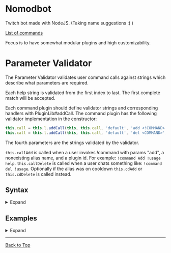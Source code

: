 # Nomodbot
Twitch bot made with NodeJS. (Taking name suggestions :) )

[List of commands](https://github.com/Satsaa/Nomodbot/wiki/Commands)  

Focus is to have somewhat modular plugins and high customizability.

# Parameter Validator
The Parameter Validator validates user command calls against strings which describe what parameters are required.  

Each help string is validated from the first index to last. The first complete match will be accepted.  

Each command plugin should define validator strings and corresponding handlers with PluginLib#addCall. The command plugin has the following validator implementation in the constructor:  
```typescript
this.call = this.l.addCall(this, this.call, 'default', 'add <!COMMAND> <PLUGIN>', this.callAdd, this.cdAdd)
this.call = this.l.addCall(this, this.call, 'default', 'del <COMMAND>', this.callDelete, this.cdDelete)
```
The fourth parameters are the strings validated by the validator.  

`this.callAdd` is called when a user invokes !command with params "add", a nonexisting alias name, and a plugin id.
For example: `!command Add !usage help`.
`this.callDelete` is called when a user chats something like: `!command del !usage`.
Optionally if the alias was on cooldown `this.cdAdd` or `this.cdDelete` is called instead. 

## Syntax

<details><summary>Expand</summary>

### Exact parameter
```
add | del | notcasesensitive | cAseSensitive
```
Accepted when the input is exactly the same (case-sensitive if the parameter name contains uppercase characters).  
Input is converted to lowercase if only lowercase characters were in the parameter  

### Variable parameter
```
<name> | <album> | <anything>
```
Always accepted if something was inputted (handling differs for [advanced types](#advanced-variable-parameter))

### Optional exact parameter
```
[override] | [force] | [CaseSensitive]
```
Accepted when the parameter is not defined or is exactly the same (case-sensitive if parameter name contains uppercase characters)  

### Optional variable parameter
```
[<name>] | [<default>] | [<track_number>]
```
Just like variable parameters but don't need to be defined. Following parameters must also be optional  

### Tuple parameter
```
add|del|edit | <this|that|reg/^thus$/i> | [1|2|3] | case|Sen|sitive
```
Accepted when one of the exact strings is matched. All of the strings are case-sensitive if any of them have an uppercase variable  
Input is converted to lowercase if only lowercase characters were in the tuple parameter  

### Multi-word parameter
```
777... | <message...> | [<reason...>] | <USERS...> | <0-1...> | 0|2...
```
Accepted when each of the upcoming words passes the check. No other parameter can follow  

### Advanced variable parameter
```
<USER> | <COMMAND> | <NUMBER> | <0-100> | <-Infinity-0> | <byte/^[01]{8}$/i>
```

**NUMBER**: Accepted if a valid number (Anything that doesn't convert to NaN with `+str`)  
**WORD**: Accepted if NOT a valid number (Anything that converts to NaN with `+str`)  
**INTEGER**, **INDEX**: Accepted if a valid whole number  
**Range (X-Y)**: Accepts numbers between the lowest inputted number and the highest (inclusive). Negative values are typed like "<-100--90>".  
Accepts whole numbers if none of the numbers had a decimal place, otherwise, fractions are allowed  
**Regexp (name/regex/flags)**: Accepts anything that matches with the regex  


The following parameters are accepted as valid if the parameter is defined but a message is returned if the check is not passed.  

**USER**, **CHANNEL**: Checks for the existence of the inputted user. Input is converted to user ids   
**COMMAND**: Checks that the inputted command exists. Input is converted to lowercase  
**!COMMAND**: Checks that the inputted command DOESN'T exists. Input is converted to lowercase  
**PLUGIN**: Checks that the inputted plugin (by id) exists. Input is converted to lowercase  
**!PLUGIN**: Checks that the inputted plugin (by id) DOESN'T exists. Input is converted to lowercase  

Plural versions are also accepted, INDEX -> INDEXES or USER -> USERS and so on.  

</details>

## Examples

<details><summary>Expand</summary>

Bold parameters are accepted by the validator. Row marked with ✅ is the matched validator string. Some parameters have further checks after this (e.g. "\<USER\>" is accepted for candidate if any string was defined in its place, but the existence of the user is checked aftwerwards).  

Below only the validator string is shown  

Validator strings, like in the quote command plugin:  
```javascript
'add <quote...>'
'del <INDEX>'
'[<INDEX>]'
```
Input: `"add "99 problems but physics aint one" - Albert Einstein, 1923"`  

| add        | 99             | ...            | Candidate |
| ---------- | -------------- | -------------- | :-------: |
| **add**    | **<quote...>** | **<quote...>** |     ✅     |
| del        | **\<INDEX>**   |                |           |
| [\<INDEX>] |                |                |           |

---

### Order matters

```javascript
'<message...>'
'<NUMBER> <message...>',
```
Input: `"999 My cool message"`  

| 999              | My               | ...              | Candidate |
| ---------------- | ---------------- | ---------------- | :-------: |
| **<message...>** | **<message...>** | **<message...>** |     ✅     |
| **\<NUMBER>**    | **<message...>** | **<message...>** |           |

Because of the order that the help strings were inputted, the second one can never be selected.

Now with reverse order of validator strings:

```javascript
'<NUMBER> <message...>'
'<message...>',
```
Input: `"999 My 999th message"`  

| 999              | My               | ...              | Candidate |
| ---------------- | ---------------- | ---------------- | :-------: |
| **\<NUMBER>**    | **<message...>** | **<message...>** |     ✅     |
| **<message...>** | **<message...>** | **<message...>** |           |

Input: `"The defaultly cool message"`  

| 999              | My               | ...              | Candidate |
| ---------------- | ---------------- | ---------------- | :-------: |
| \<NUMBER>        | **<message...>** | **<message...>** |           |
| **<message...>** | **<message...>** | **<message...>** |     ✅     |

---

### USER parameter

```javascript
'<USER>'
'<not_user>', // Never reached
```

Input: `"archimo"`  

| archimo        | Candidate |
| -------------- | :-------: |
| **\<USER>**    |     ✅     |
| **<not_user>** |           |

Expectedly the first one is selected because it is a valid user (**this is not why it was selected**)  
\<USER> parameters are also converted to user id's when passed to the command plugin.

Input: `"not-real-user"`  

| not-real-user  | Candidate |
| -------------- | :-------: |
| **\<USER>**    |     ✅     |
| **<not_user>** |           |

The first one is again selected, because \<USER>, \<COMMAND> and \<PLUGIN> accept ANY defined inputs BUT an error message is returned when that user/command/plugin is not found.

Output: `"Cannot find user (param 1)"`  

---

### Tuple parameter

```javascript
'0|1...'
'0|1|2|3|4|5|6|7|8|9...',
```

Input: `"0 0 1 1 1 0 1 0 0 0 1 0 1 0 0 1"`  

| 0                                   | ...                                 | Candidate |
| ----------------------------------- | ----------------------------------- | :-------: |
| **0\|1...**                         | **0\|1...**                         |     ✅     |
| **0\|1\|2\|3\|4\|5\|6\|7\|8\|9...** | **0\|1\|2\|3\|4\|5\|6\|7\|8\|9...** |           |

Input: `"0 1 9"`  

| 0                                   | 1                                   | 9                                   | Candidate |
| ----------------------------------- | ----------------------------------- | ----------------------------------- | :-------: |
| **0\|1...**                         | **0\|1...**                         | 0\|1...                             |           |
| **0\|1\|2\|3\|4\|5\|6\|7\|8\|9...** | **0\|1\|2\|3\|4\|5\|6\|7\|8\|9...** | **0\|1\|2\|3\|4\|5\|6\|7\|8\|9...** |     ✅     |

---

### Regular Expressions

```javascript
'<byte/^[01]{8}$/i>...'
'</([0-9a-f]{2}/i>...',
```

Input: `"00111010 00101001"`  

| 00111010                  | 00101001                  | Candidate |
| ------------------------- | ------------------------- | :-------: |
| **<byte/^[01]{8}$/i>...** | **<byte/^[01]{8}$/i>...** |     ✅     |
| </([0-9a-f]{2}/i>...      | </([0-9a-f]{2}/i>...      |           |

Input: `"3A 29"`  

| 3A                       | 29                       | Candidate |
| ------------------------ | ------------------------ | :-------: |
| <byte/^[01]{8}$/i>...    | <byte/^[01]{8}$/i>...    |           |
| **</([0-9a-f]{2}/i>...** | **</([0-9a-f]{2}/i>...** |     ✅     |

</details>

---

[Back to Top](#nomodbot)
